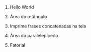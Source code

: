 1) Hello World

2) Área do retângulo

3) Imprime frases concatenadas na tela

4) Área do paralelepípedo

5) Fatorial